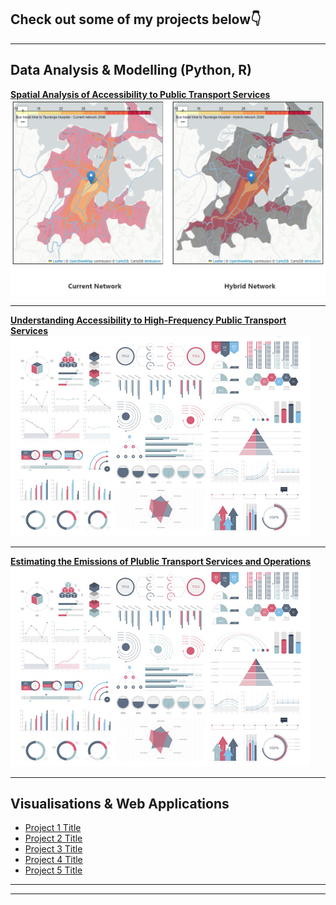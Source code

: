 ## Check out some of my projects below👇

---

## Data Analysis & Modelling (Python, R) 

**[Spatial Analysis of Accessibility to Public Transport Services](/sample_page)**
<img src="images/accessibility.PNG?raw=true"/>

---
**[Understanding Accessibility to High-Frequency Public Transport Services](/pdf/sample_presentation.pdf)**
<img src="images/dummy_thumbnail.jpg?raw=true"/>

---
**[Estimating the Emissions of Plublic Transport Services and Operations](http://example.com/)**
<img src="images/dummy_thumbnail.jpg?raw=true"/>

---

## Visualisations & Web Applications

- [Project 1 Title](http://example.com/)
- [Project 2 Title](http://example.com/)
- [Project 3 Title](http://example.com/)
- [Project 4 Title](http://example.com/)
- [Project 5 Title](http://example.com/)

---




---

